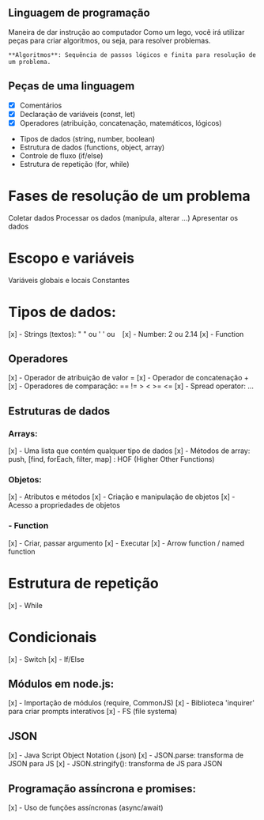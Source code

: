 ## Linguagem de programação

Maneira de dar instrução ao computador
Como um lego, você irá utilizar peças para criar algoritmos, ou seja, para resolver problemas.

    **Algoritmos**: Sequência de passos lógicos e finita para resolução de um problema.

## Peças de uma linguagem

- [x] Comentários
- [x] Declaração de variáveis (const, let)
- [x] Operadores (atribuição, concatenação, matemáticos, lógicos)
- Tipos de dados (string, number, boolean)
- Estrutura de dados (functions, object, array)
- Controle de fluxo (if/else)
- Estrutura de repetição (for, while)

# Fases de resolução de um problema

Coletar dados
Processar os dados (manipula, alterar ...)
Apresentar os dados

# Escopo e variáveis

Variáveis globais e locais
Constantes

# Tipos de dados:

[x] - Strings (textos): " " ou ' ' ou ` `
[x] - Number: 2 ou 2.14
[x] - Function

## Operadores

[x] - Operador de atribuição de valor =
[x] - Operador de concatenação +
[x] - Operadores de comparação: == != > < >= <=
[x] - Spread operator: ...

## Estruturas de dados

### Arrays:

[x] - Uma lista que contém qualquer tipo de dados
[x] - Métodos de array: push, [find, forEach, filter, map] : HOF (Higher Other Functions)

### Objetos:

[x] - Atributos e métodos
[x] - Criação e manipulação de objetos
[x] - Acesso a propriedades de objetos

### - Function

[x] - Criar, passar argumento
[x] - Executar
[x] - Arrow function / named function

# Estrutura de repetição

[x] - While

# Condicionais

[x] - Switch
[x] - If/Else

## Módulos em node.js:

[x] - Importação de módulos (require, CommonJS)
[x] - Biblioteca 'inquirer' para criar prompts interativos
[x] - FS (file systema)

## JSON

[x] - Java Script Object Notation (.json)
[x] - JSON.parse: transforma de JSON para JS
[x] - JSON.stringify(): transforma de JS para JSON

## Programação assíncrona e promises:

[x] - Uso de funções assíncronas (async/await)
